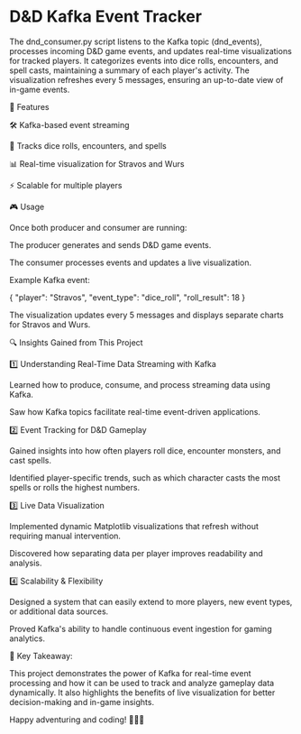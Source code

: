 # D&D Kafka Event Tracker

The dnd_consumer.py script listens to the Kafka topic (dnd_events), processes incoming D&D game events, and updates real-time visualizations for tracked players. It categorizes events into dice rolls, encounters, and spell casts, maintaining a summary of each player's activity. The visualization refreshes every 5 messages, ensuring an up-to-date view of in-game events.

🚀 Features

🛠️ Kafka-based event streaming

🎲 Tracks dice rolls, encounters, and spells

📊 Real-time visualization for Stravos and Wurs

⚡ Scalable for multiple players


🎮 Usage

Once both producer and consumer are running:

The producer generates and sends D&D game events.

The consumer processes events and updates a live visualization.

Example Kafka event:

{
    "player": "Stravos",
    "event_type": "dice_roll",
    "roll_result": 18
}

The visualization updates every 5 messages and displays separate charts for Stravos and Wurs.

🔍 Insights Gained from This Project

1️⃣ Understanding Real-Time Data Streaming with Kafka

Learned how to produce, consume, and process streaming data using Kafka.

Saw how Kafka topics facilitate real-time event-driven applications.

2️⃣ Event Tracking for D&D Gameplay

Gained insights into how often players roll dice, encounter monsters, and cast spells.

Identified player-specific trends, such as which character casts the most spells or rolls the highest numbers.

3️⃣ Live Data Visualization

Implemented dynamic Matplotlib visualizations that refresh without requiring manual intervention.

Discovered how separating data per player improves readability and analysis.

4️⃣ Scalability & Flexibility

Designed a system that can easily extend to more players, new event types, or additional data sources.

Proved Kafka's ability to handle continuous event ingestion for gaming analytics.

🚀 Key Takeaway:

This project demonstrates the power of Kafka for real-time event processing and how it can be used to track and analyze gameplay data dynamically. It also highlights the benefits of live visualization for better decision-making and in-game insights.

Happy adventuring and coding! 🎲🐉🚀